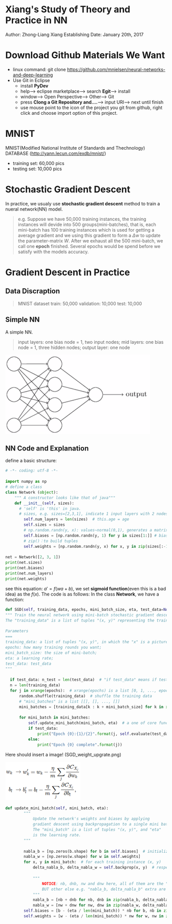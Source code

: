 Xiang's Study of Theory and Practice in NN
===
Author: Zhong-Liang Xiang
Establishing Date: January 20th, 2017
<br>
# Download Github Materials We Want
* linux command: git clone https://github.com/mnielsen/neural-networks-and-deep-learning
* Use Git in Eclipse
  - install **PyDev**
  - help--> eclipse marketplace--> search **Egit**--> install
  - window--> Open Perspective--> Other--> Git
  - press **Clong a Git Repository and....**--> input URI--> next until finish
  - use mouse point to the icon of the project you git from github, right click and choose import option of this project.


# MNIST
MNIST(Modified National Institute of Standards and Thechnology) DATABASE (http://yann.lecun.com/exdb/mnist/)
* training set: 60,000 pics
* testing set: 10,000 pics

# Stochastic Gradient Descent
In practice, we usualy use **stochastic gradient descent** method to train a nueral network(NN) model.
>e.g. Suppose we have 50,000 training instances, the training instances will devide into 500 groups(mini-batches), that is, each mini-batch has 100 training instances which is used for getting a average gradient and we using this gradient to form a $\Delta w$ to update the parameter-matrix $W$. After we exhaust all the 500 mini-batch, we call one **epoch** finished. Several epochs would be spend before we satisfy with the models accuracy.

# Gradient Descent in Practice
## Data Discraption
>MNIST dataset
 train: 50,000
 validation: 10,000
 test: 10,000

## Simple NN
A simple NN.
> input layers: one bias node = 1, two input nodes;
  mid layers: one bias node = 1, three hidden nodes;
  output layer: one node

![Simple NN](https://github.com/ugoood/BigMass/blob/master/Machine_Learning_Materials/Deep_Learning/images/Simple_NN.png?raw=true "input layers: one bias node = 1, two input nodes; mid layers: one bias node = 1, three hidden nodes; output layer: one node")

## NN Code and Explanation
define a basic structure:
```python
# -*- coding: utf-8 -*-

import numpy as np
# define a class
class Network (object):
    """ A constructor looks like that of java"""
    def __init__(self, sizes):
      # 'self' is 'this' in java.
      # sizes, e.g. sizes=[2,3,1], indicate 1 input layers with 2 nodes, 1 mid layers with 3 nodes and 1 output layers with 1 node.
        self.num_layers = len(sizes)  # this.age = age
        self.sizes = sizes
        # np.random.randn(y, x): values~normal(0,1), generates a matrix with y rows and x columns
        self.biases = [np.random.randn(y, 1) for y in sizes[1:]] # bias means bias' weight！ 3*1 and 1*1 matrix
        # zip()：to build tuples
        self.weights = [np.random.randn(y, x) for x, y in zip(sizes[:-1], sizes[1:])] # 3*2 and 1*3 matrix

net = Network([2, 3, 1])
print(net.sizes)
print(net.biases)
print(net.num_layers)
print(net.weights)
```
see this equation: $a'=f(wa+b)$, we set **sigmoid function**(even this is a bad idea) as the $f(x)$. The code is as follows:
In the class **Network**, we have a function:

```python
def SGD(self, training_data, epochs, mini_batch_size, eta, test_data=None):  # chapter 9
""" Train the neural network using mini-batch stochastic gradient descent.
The "training_data" is a list of tuples "(x, y)" representing the training inputs and the desired outputs. The other non-optional parameters are self-explanatory.  If "test_data" is provided then the network will be evaluated against the test data after each epoch, and partial progress printed out.  This is useful for tracking progress, but slows things down substantially.

Parameters
===
training_data: a list of tuples "(x, y)", in which the "x" is a picture, "y" is the desired label;
epochs: how many training rounds you want;
mini_batch_size: the size of mini-batch;
eta: a learning rate;
test_data: test_data
"""

  if test_data: n_test = len(test_data)  # "if test_data" means if test_data exists, return true and calculate the length of test data.
  n = len(training_data)
  for j in xrange(epochs):  # xrange(epochs) is a list [0, 1, ..., epochs]
      random.shuffle(training_data)  # shuffle the training data
      # "mini_batches" is a list [[], [], ..., []]
      mini_batches = [training_data[k : k + mini_batch_size] for k in xrange(0, n, mini_batch_size)]

      for mini_batch in mini_batches:
          self.update_mini_batch(mini_batch, eta)  # a one of core function that is to optimal self.biases(several vectors) and self.weights(several matrices)
          if test_data:
              print("Epoch {0}:{1}/{2}".format(j, self.evaluate(test_data), n_test))  # a kind of output format in python.
          else:
              print("Epoch {0} complete".format(j))
```


Here should insert a image! (SGD_weight_upgrate.png)

![SGD_weight_upgrate](https://github.com/ugoood/BigMass/blob/master/Machine_Learning_Materials/Deep_Learning/images/SGD_weight_upgrate.png?raw=true "SGD_weight_upgrate")

```python
def update_mini_batch(self, mini_batch, eta):
        """
            Update the network's weights and biases by applying
            gradient descent using backpropagation to a single mini batch.
            The "mini_batch" is a list of tuples "(x, y)", and "eta"
            is the learning rate.
        """

        nabla_b = [np.zeros(b.shape) for b in self.biases]  # initialize with zero for b
        nabla_w = [np.zeros(w.shape) for w in self.weights]
        for x, y in mini_batch:  # for each training instance (x, y)
            delta_nabla_b, delta_nabla_w = self.backprop(x, y)  # respectively, calculate partial derivative of b, w given a Cost function.

            """
                NOTICE: nb, dnb, nw and dnw here, all of them are the "scalar quantity"
                BUT other else e.g. "nabla_b, delta_nabla_b" extra are the matrices !
            """
            nabla_b = [nb + dnb for nb, dnb in zip(nabla_b, delta_nabla_b)]  # summation of partial derivative of biases
            nabla_w = [nw + dnw for nw, dnw in zip(nabla_w, delta_nabla_w)]  # same as top, but for weights
        self.biases = [b - (eta / len(mini_batch)) * nb for b, nb in zip(self.biases, nabla_b)] # updating equation of biases in stochastic gradient descent learning algorithm
        self.weights = [w - (eta / len(mini_batch)) * nw for w, nw in zip(self.weights, nabla_w)]# same as top, but for weights

```
